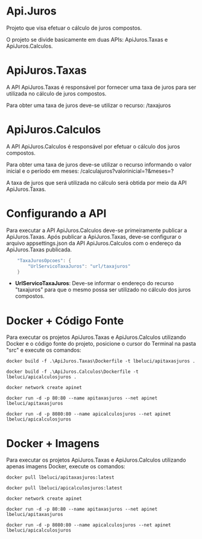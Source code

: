 # Api.Juros

Projeto que visa efetuar o cálculo de juros compostos.

O projeto se divide basicamente em duas APIs: ApiJuros.Taxas e ApiJuros.Calculos.

# ApiJuros.Taxas

A API ApiJuros.Taxas é responsável por fornecer uma taxa de juros para ser utilizada no cálculo de juros compostos.

Para obter uma taxa de juros deve-se utilizar o recurso: /taxajuros

# ApiJuros.Calculos

A API ApiJuros.Calculos é responsável por efetuar o cálculo dos juros compostos.

Para obter uma taxa de juros deve-se utilizar o recurso informando o valor inicial e o período em meses: /calculajuros?valorinicial=?&meses=?

A taxa de juros que será utilizada no cálculo será obtida por meio da API ApiJuros.Taxas.

# Configurando a API

Para executar a API ApiJuros.Calculos deve-se primeiramente publicar a ApiJuros.Taxas.
Após publicar a ApiJuros.Taxas, deve-se configurar o arquivo appsettings.json da API ApiJuros.Calculos com o endereço da ApiJuros.Taxas publicada.

```csharp
	"TaxaJurosOpcoes": {
		"UrlServicoTaxaJuros": "url/taxajuros"
	}
```

* **UrlServicoTaxaJuros**: Deve-se informar o endereço do recurso "taxajuros" para que o mesmo possa ser utilizado no cálculo dos juros compostos.

# Docker + Código Fonte

Para executar os projetos ApiJuros.Taxas e ApiJuros.Calculos utilizando Docker e o código fonte do projeto, posicione o cursor do Terminal na pasta "src" e execute os comandos:

```docker
docker build -f .\ApiJuros.Taxas\Dockerfile -t lbeluci/apitaxasjuros .
```

```docker
docker build -f .\ApiJuros.Calculos\Dockerfile -t lbeluci/apicalculosjuros .
```

```docker
docker network create apinet
```

```docker
docker run -d -p 80:80 --name apitaxasjuros --net apinet lbeluci/apitaxasjuros
```

```docker
docker run -d -p 8080:80 --name apicalculosjuros --net apinet lbeluci/apicalculosjuros
```

# Docker + Imagens

Para executar os projetos ApiJuros.Taxas e ApiJuros.Calculos utilizando apenas imagens Docker, execute os comandos:

```docker
docker pull lbeluci/apitaxasjuros:latest
```

```docker
docker pull lbeluci/apicalculosjuros:latest
```

```docker
docker network create apinet
```

```docker
docker run -d -p 80:80 --name apitaxasjuros --net apinet lbeluci/apitaxasjuros
```

```docker
docker run -d -p 8080:80 --name apicalculosjuros --net apinet lbeluci/apicalculosjuros
```